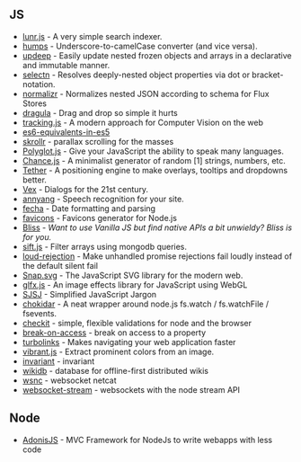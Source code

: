 ## JS

- [lunr.js](lunrjs.com) - A very simple search indexer.
- [humps](https://github.com/domchristie/humps) - Underscore-to-camelCase converter (and vice versa).
- [updeep](https://github.com/substantial/updeep) - Easily update nested frozen objects and arrays in a declarative and immutable manner.
- [selectn](https://github.com/wilmoore/selectn) - Resolves deeply-nested object properties via dot or bracket-notation.
- [normalizr](https://github.com/gaearon/normalizr) - Normalizes nested JSON according to schema for Flux Stores
- [dragula](https://github.com/bevacqua/dragula) - Drag and drop so simple it hurts
- [tracking.js](https://github.com/eduardolundgren/tracking.js) - A modern approach for Computer Vision on the web
- [es6-equivalents-in-es5](https://github.com/addyosmani/es6-equivalents-in-es5)
- [skrollr](http://prinzhorn.github.io/skrollr/) - parallax scrolling for the masses
- [Polyglot.js](https://github.com/airbnb/polyglot.js) - Give your JavaScript the ability to speak many languages.
- [Chance.js](http://chancejs.com/) - A minimalist generator of random [1] strings, numbers, etc.
- [Tether](https://github.com/HubSpot/tether) - A positioning engine to make overlays, tooltips and dropdowns better.
- [Vex](http://github.hubspot.com/vex/docs/welcome/) - Dialogs for the 21st century.
- [annyang](https://github.com/TalAter/annyang) - Speech recognition for your site.
- [fecha](https://github.com/taylorhakes/fecha) - Date formatting and parsing
- [favicons](https://github.com/haydenbleasel/favicons) - Favicons generator for Node.js 
- [Bliss](https://github.com/LeaVerou/bliss) - *Want to use Vanilla JS but find native APIs a bit unwieldy? Bliss is for you.*
- [sift.js](https://github.com/crcn/sift.js) - Filter arrays using mongodb queries.
- [loud-rejection](https://github.com/sindresorhus/loud-rejection) - Make unhandled promise rejections fail loudly instead of the default silent fail
- [Snap.svg](http://snapsvg.io/start/) - The JavaScript SVG library for the modern web.
- [glfx.js](https://github.com/evanw/glfx.js) - An image effects library for JavaScript using WebGL
- [SJSJ](https://github.com/HugoGiraudel/SJSJ) - Simplified JavaScript Jargon
- [chokidar](https://github.com/paulmillr/chokidar) - A neat wrapper around node.js fs.watch / fs.watchFile / fsevents.
- [checkit](https://github.com/tgriesser/checkit) - simple, flexible validations for node and the browser
- [break-on-access](https://github.com/paulirish/break-on-access) - break on access to a property
- [turbolinks](https://github.com/turbolinks/turbolinks) - Makes navigating your web application faster
- [vibrant.js](http://jariz.github.io/vibrant.js/) - Extract prominent colors from an image.
- [invariant](https://github.com/zertosh/invariant) - invariant
- [wikidb](https://github.com/substack/wikidb) - database for offline-first distributed wikis
- [wsnc](https://github.com/substack/wsnc) - websocket netcat
- [websocket-stream](https://github.com/maxogden/websocket-stream) - websockets with the node stream API

## Node

- [AdonisJS](http://adonisjs.com/) - MVC Framework for NodeJs to write webapps with less code

